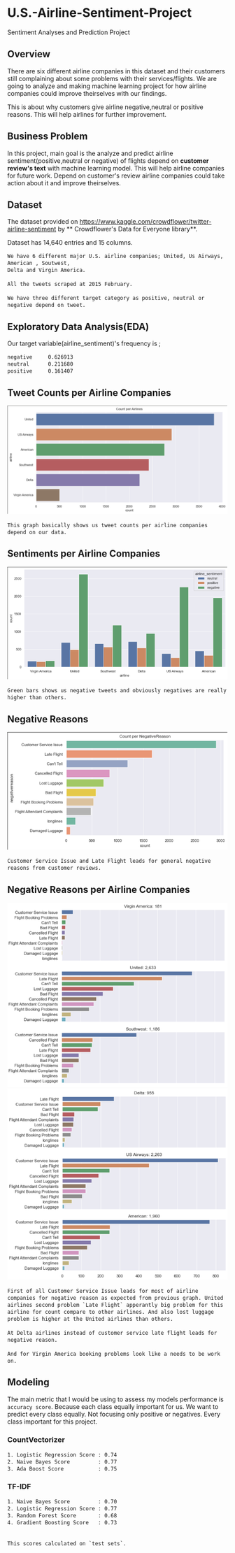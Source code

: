 # U.S.-Airline-Sentiment-Project
Sentiment Analyses and Prediction Project

## Overview 

There are six different airline companies in this dataset and their customers still complaining about some problems with their services/flights. We are going to  analyze and making machine learning project for how airline companies could improve theirselves with our findings.

This is about why customers give airline negative,neutral or positive reasons. This will help airlines for further improvement.

## Business Problem

In this project, main goal is the analyze and predict airline sentiment(positive,neutral or negative) of flights depend on **customer review's text** with machine learning model. This will help airline companies for future work. Depend on customer's review airline companies could take action about it and improve theirselves.

## Dataset

The dataset provided on https://www.kaggle.com/crowdflower/twitter-airline-sentiment by ** Crowdflower's Data for Everyone library**.

Dataset has 14,640 entries and 15 columns.

    We have 6 different major U.S. airline companies; United, Us Airways, American , Soutwest,
    Delta and Virgin America.
    
    All the tweets scraped at 2015 February.
    
    We have three different target category as positive, neutral or negative depend on tweet.
    
    
## Exploratory Data Analysis(EDA)

Our target variable(airline_sentiment)'s frequency is ;

    negative     0.626913
    neutral      0.211680
    positive     0.161407
    
## Tweet Counts per Airline Companies

![Tweet Counts](./pictures/count.png)

    This graph basically shows us tweet counts per airline companies depend on our data.
    

## Sentiments per Airline Companies

![Sentiment](./pictures/sentiment.png)

    Green bars shows us negative tweets and obviously negatives are really higher than others.
    
## Negative Reasons

![NegReason](./pictures/negReason.png)

    Customer Service Issue and Late Flight leads for general negative reasons from customer reviews.
    
    
## Negative Reasons per Airline Companies

![1](./pictures/perCompany1.png)
![2](./pictures/perCompany2.png)

    First of all Customer Service Issue leads for most of airline companies for negative reason as expected from previous graph. United airlines second problem `Late Flight` apperantly big problem for this airline for count compare to other airlines. And also lost luggage problem is higher at the United airlines than others.
    
    At Delta airlines instead of customer service late flight leads for negative reason.
    
    And for Virgin America booking problems look like a needs to be work on.
    

## Modeling 

The main metric that  I would be using to assess my models performance is `accuracy score`. Because each class equally important for us. We want to predict every class equally. Not focusing only positive or negatives. Every class important for this project.

### CountVectorizer
    1. Logistic Regression Score : 0.74
    2. Naive Bayes Score         : 0.77
    3. Ada Boost Score           : 0.75
    
### TF-IDF 
    1. Naive Bayes Score         : 0.70
    2. Logistic Regression Score : 0.77
    3. Random Forest Score       : 0.68
    4. Gradient Boosting Score   : 0.73
    
    
    This scores calculated on `test sets`. 
